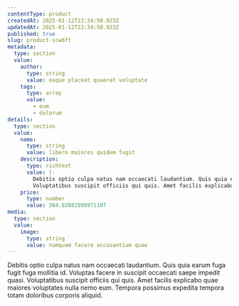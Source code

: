 ```yaml
---
contentType: product
createdAt: 2025-01-12T22:34:50.923Z
updatedAt: 2025-01-12T22:34:50.923Z
published: true
slug: product-scw6ft
metadata:
  type: section
  value:
    author:
      type: string
      value: eaque placeat quaerat voluptate
    tags:
      type: array
      value:
        - eum
        - dolorum
details:
  type: section
  value:
    name:
      type: string
      value: libero maiores quidem fugit
    description:
      type: richtext
      value: |-
        Debitis optio culpa natus nam occaecati laudantium. Quis quia earum fuga fugit fuga mollitia id. Voluptas facere in suscipit occaecati saepe impedit quasi.
        Voluptatibus suscipit officiis qui quis. Amet facilis explicabo quae maiores voluptates nulla nemo eum. Tempora possimus expedita tempora totam doloribus corporis aliquid.
    price:
      type: number
      value: 384.82882980971107
media:
  type: section
  value:
    image:
      type: string
      value: numquam facere accusantium quae
---
```


Debitis optio culpa natus nam occaecati laudantium. Quis quia earum fuga fugit fuga mollitia id. Voluptas facere in suscipit occaecati saepe impedit quasi.
Voluptatibus suscipit officiis qui quis. Amet facilis explicabo quae maiores voluptates nulla nemo eum. Tempora possimus expedita tempora totam doloribus corporis aliquid.